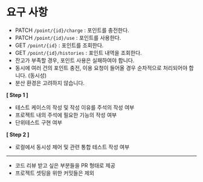 # 요구 사항

- PATCH  `/point/{id}/charge` : 포인트를 충전한다.
- PATCH `/point/{id}/use` : 포인트를 사용한다.
- GET `/point/{id}` : 포인트를 조회한다.
- GET `/point/{id}/histories` : 포인트 내역을 조회한다.
- 잔고가 부족할 경우, 포인트 사용은 실패하여야 합니다.
- 동시에 여러 건의 포인트 충전, 이용 요청이 들어올 경우 순차적으로 처리되어야 합니다. (동시성)
- 분산 환경은 고려하지 않습니다.


**[ Step 1 ]**

- 테스트 케이스의 작성 및 작성 이유를 주석의 작성 여부
- 프로젝트 내의 주석에 필요한 기능의 작성 여부
- 단위테스트 구현 여부

**[ Step 2 ]**

- 로컬에서 동시성 제어 및 관련 통합 테스트 작성 여부

---

- 코드 리뷰 받고 싶은 부분들을 PR 형태로 제공
- 프로젝트 셋팅을 위한 커밋들은 제외
